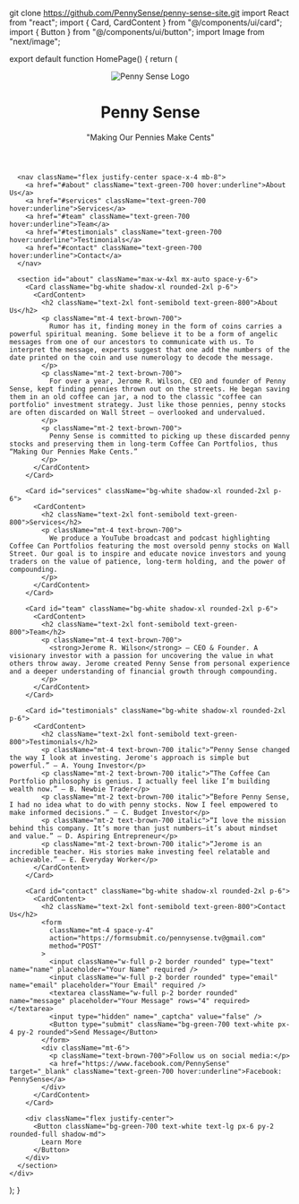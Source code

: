 git clone https://github.com/PennySense/penny-sense-site.git
import React from "react";
import { Card, CardContent } from "@/components/ui/card";
import { Button } from "@/components/ui/button";
import Image from "next/image";

export default function HomePage() {
  return (
    <div className="min-h-screen bg-gradient-to-b from-green-50 to-white p-4 text-brown-900">
      <header className="text-center py-8">
        <div className="flex justify-center items-center space-x-4 mb-4">
          <Image
            src="/logo.png"
            alt="Penny Sense Logo"
            width={60}
            height={60}
            className="rounded-full"
          />
          <div>
            <h1 className="text-5xl font-bold text-brown-800">Penny Sense</h1>
            <p className="text-xl italic text-brown-600">"Making Our Pennies Make Cents"</p>
          </div>
        </div>
      </header>

      <nav className="flex justify-center space-x-4 mb-8">
        <a href="#about" className="text-green-700 hover:underline">About Us</a>
        <a href="#services" className="text-green-700 hover:underline">Services</a>
        <a href="#team" className="text-green-700 hover:underline">Team</a>
        <a href="#testimonials" className="text-green-700 hover:underline">Testimonials</a>
        <a href="#contact" className="text-green-700 hover:underline">Contact</a>
      </nav>

      <section id="about" className="max-w-4xl mx-auto space-y-6">
        <Card className="bg-white shadow-xl rounded-2xl p-6">
          <CardContent>
            <h2 className="text-2xl font-semibold text-green-800">About Us</h2>
            <p className="mt-4 text-brown-700">
              Rumor has it, finding money in the form of coins carries a powerful spiritual meaning. Some believe it to be a form of angelic messages from one of our ancestors to communicate with us. To interpret the message, experts suggest that one add the numbers of the date printed on the coin and use numerology to decode the message.
            </p>
            <p className="mt-2 text-brown-700">
              For over a year, Jerome R. Wilson, CEO and founder of Penny Sense, kept finding pennies thrown out on the streets. He began saving them in an old coffee can jar, a nod to the classic "coffee can portfolio" investment strategy. Just like those pennies, penny stocks are often discarded on Wall Street — overlooked and undervalued.
            </p>
            <p className="mt-2 text-brown-700">
              Penny Sense is committed to picking up these discarded penny stocks and preserving them in long-term Coffee Can Portfolios, thus “Making Our Pennies Make Cents.”
            </p>
          </CardContent>
        </Card>

        <Card id="services" className="bg-white shadow-xl rounded-2xl p-6">
          <CardContent>
            <h2 className="text-2xl font-semibold text-green-800">Services</h2>
            <p className="mt-4 text-brown-700">
              We produce a YouTube broadcast and podcast highlighting Coffee Can Portfolios featuring the most oversold penny stocks on Wall Street. Our goal is to inspire and educate novice investors and young traders on the value of patience, long-term holding, and the power of compounding.
            </p>
          </CardContent>
        </Card>

        <Card id="team" className="bg-white shadow-xl rounded-2xl p-6">
          <CardContent>
            <h2 className="text-2xl font-semibold text-green-800">Team</h2>
            <p className="mt-4 text-brown-700">
              <strong>Jerome R. Wilson</strong> – CEO & Founder. A visionary investor with a passion for uncovering the value in what others throw away. Jerome created Penny Sense from personal experience and a deeper understanding of financial growth through compounding.
            </p>
          </CardContent>
        </Card>

        <Card id="testimonials" className="bg-white shadow-xl rounded-2xl p-6">
          <CardContent>
            <h2 className="text-2xl font-semibold text-green-800">Testimonials</h2>
            <p className="mt-4 text-brown-700 italic">“Penny Sense changed the way I look at investing. Jerome's approach is simple but powerful.” – A. Young Investor</p>
            <p className="mt-2 text-brown-700 italic">“The Coffee Can Portfolio philosophy is genius. I actually feel like I’m building wealth now.” – B. Newbie Trader</p>
            <p className="mt-2 text-brown-700 italic">“Before Penny Sense, I had no idea what to do with penny stocks. Now I feel empowered to make informed decisions.” – C. Budget Investor</p>
            <p className="mt-2 text-brown-700 italic">“I love the mission behind this company. It’s more than just numbers—it’s about mindset and value.” – D. Aspiring Entrepreneur</p>
            <p className="mt-2 text-brown-700 italic">“Jerome is an incredible teacher. His stories make investing feel relatable and achievable.” – E. Everyday Worker</p>
          </CardContent>
        </Card>

        <Card id="contact" className="bg-white shadow-xl rounded-2xl p-6">
          <CardContent>
            <h2 className="text-2xl font-semibold text-green-800">Contact Us</h2>
            <form
              className="mt-4 space-y-4"
              action="https://formsubmit.co/pennysense.tv@gmail.com"
              method="POST"
            >
              <input className="w-full p-2 border rounded" type="text" name="name" placeholder="Your Name" required />
              <input className="w-full p-2 border rounded" type="email" name="email" placeholder="Your Email" required />
              <textarea className="w-full p-2 border rounded" name="message" placeholder="Your Message" rows="4" required></textarea>
              <input type="hidden" name="_captcha" value="false" />
              <Button type="submit" className="bg-green-700 text-white px-4 py-2 rounded">Send Message</Button>
            </form>
            <div className="mt-6">
              <p className="text-brown-700">Follow us on social media:</p>
              <a href="https://www.facebook.com/PennySense" target="_blank" className="text-green-700 hover:underline">Facebook: PennySense</a>
            </div>
          </CardContent>
        </Card>

        <div className="flex justify-center">
          <Button className="bg-green-700 text-white text-lg px-6 py-2 rounded-full shadow-md">
            Learn More
          </Button>
        </div>
      </section>
    </div>
  );
}
